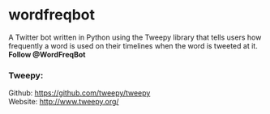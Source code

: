 # wordfreqbot
A Twitter bot written in Python using the Tweepy library that tells users how frequently a word is used on their timelines when the word is tweeted at it. <strong>Follow @WordFreqBot</strong>

### Tweepy:
Github: https://github.com/tweepy/tweepy <br>
Website: http://www.tweepy.org/

